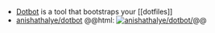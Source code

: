 - [Dotbot](https://github.com/anishathalye/dotbot) is a tool that bootstraps your [[dotfiles]]
- [anishathalye/dotbot](https://github.com/anishathalye/dotbot/)
  @@html: <a href="https://github.com/anishathalye/dotbot/"><img src="https://github-readme-stats-astronomer.vercel.app/api/pin/?username=anishathalye&repo=dotbot&theme=tokyonight" alt="anishathalye/dotbot/"/></a>@@